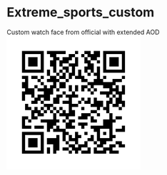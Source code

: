 # Extreme_sports_custom
Custom watch face from official with extended AOD
![Link to install](images/frame.png)
